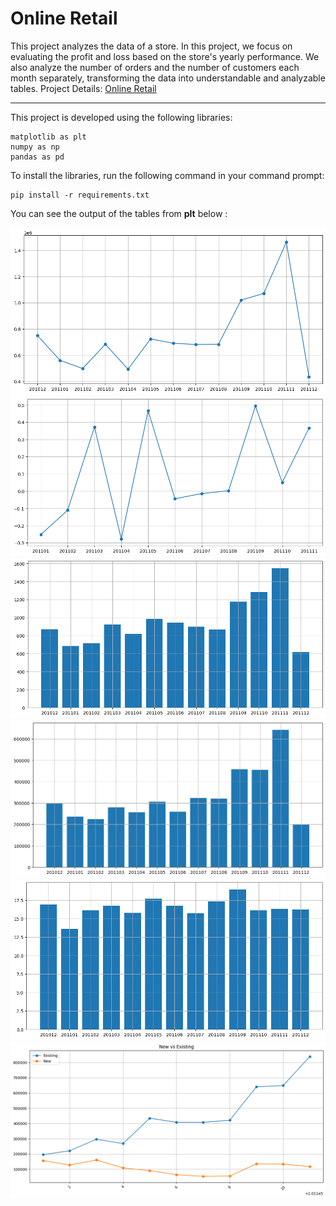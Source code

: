 # Online Retail 
This project analyzes the data of a store. In this project, we focus on evaluating the profit and loss based on the store's yearly performance. We also analyze the number of orders and the number of customers each month separately, transforming the data into understandable and analyzable tables.
Project Details:
[Online Retail ](https://towardsdatascience.com/data-driven-growth-with-python-part-1-know-your-metrics-812781e66a5b)

---
This project is developed using the following libraries:
```
matplotlib as plt
numpy as np
pandas as pd
```
To install the libraries, run the following command in your command prompt:
```
pip install -r requirements.txt
```
You can see the output of the tables from **plt** below :

![Chart 1](https://github.com/Moein-Moatali-2006/Data-Science/blob/main/Data%20Science%205.3/OnlineRetail/outputs/output_1.png) \
![Chart 2](https://github.com/Moein-Moatali-2006/Data-Science/blob/main/Data%20Science%205.3/OnlineRetail/outputs/output_2.png) \
![Chart 3](https://github.com/Moein-Moatali-2006/Data-Science/blob/main/Data%20Science%205.3/OnlineRetail/outputs/output_3.png) \
![Chart 4](https://github.com/Moein-Moatali-2006/Data-Science/blob/main/Data%20Science%205.3/OnlineRetail/outputs/output_4.png) \
![Chart 5](https://github.com/Moein-Moatali-2006/Data-Science/blob/main/Data%20Science%205.3/OnlineRetail/outputs/output_5.png) \
![Chart 6](https://github.com/Moein-Moatali-2006/Data-Science/blob/main/Data%20Science%205.3/OnlineRetail/outputs/output_6.png) 